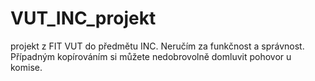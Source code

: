 # VUT_INC_projekt
projekt z FIT VUT do předmětu INC.  Neručím za funkčnost a správnost. Případným kopírováním si můžete nedobrovolně domluvit pohovor u komise.

